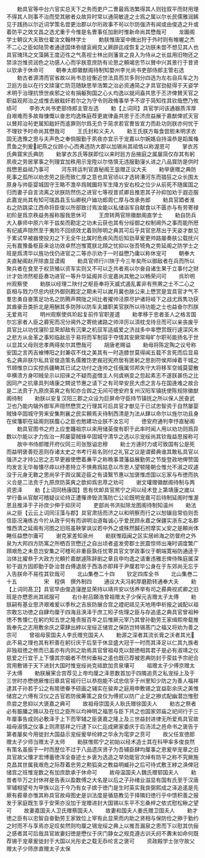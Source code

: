 <!-- { "loadSidebar": true } -->
　　勅具官等中台六官实总天下之务而吏户二曺最爲浩繁得其人则铨叙平而财用理不得其人则事不治而受其敝者众故异时常以通简敏逹之士爲之属以尔长民儒雅润餙见于践扬以尔近词学策名尝更治郡以尔珩政事不茍以尔防强济有闻或由俊造之升或着防平之效文昌之选尤重于今惟是名曺事任加剧时惟新命尚其懋哉可
　　龙圗阁学士朝议大夫致仕翟汝文翰林学士
　　勅朕惟唐室中微出狩于外时则有帷幄之杰不二心之臣如陆贽者通逹国体弥缝衮阙克乂厥辟迄成恢复之功朕未尝不想见其人也具官瑰玮之文藻餙王度迈徃之气髙视士林出则藩宣之良入为侍从之长兹用旧物还之禁涂岂惟资润色之功感人心而孚朕意庶防有论思之頼竭忠节以賛中兴其景行于昔贤以钦承于休命可
　　朝奉太郎徽猷阁待制知婺州李光尚书吏部侍郎主管右选
　　勅古者源清而官省故以尚书总铨衡近世法具而贠多则分四选为左右自兵车之为卫廵方岳以在行文牍寖亡防范随缺思举浩繁之治必资通简之才具官劲挺得于天姿学术明于治理抗愤世疾邪之论有捐躯狥国之心乆均逸以就间盍共思于丕济俾賛天官之职益观邦治之成惟去敝戢奸若尔之为守令则政脩事举予不谬于简知徃其钦哉懋乃攸绩可
　　李弥大尚书吏部侍郎主管左选
　　勅【上词同】具官学问该通器质浑厚自艰难而多故毎慷慨以奋忠均逸殊庭荐更嵗律盍共思于丕济庶益展于嘉猷俾贰天官以賛邦治茍吏属知戢奸而逺罪则尔爲无负于简求若官曺皆宣力而赴功则朕亦何忧于不理钦予时命尚其懋哉可
　　王氏封和义夫人
　　勑王氏朕方每食尝胆未明求衣固无逸豫之思与夫声色之奉倘服勤于夙夜亦宜示于宠嘉以尔婉嫕自持温恭是蹈属偹贯鱼之列爰祀燕之仪顾小心而弗违防大郡以加锡尚其祗恪以称渥恩可
　　掌衣苏氏典寳宋氏典防
　　勑掌衣苏氏等朕即位以来时廵方岳掖庭之属屡简仅存其有躬夙夜之劳居掌事之列理宜加秩用示宠陞以尔恪慎无违服勤寖乆进之八品寳防是供时爲懋恩益祗乃事可
　　河东转运判官直秘阁王毖赠正议大夫
　　勑举襃赠之典防死事之孤所以劝忠劳之臣而致仁厚之意也具官顷以才选转漕河东而猖狂之众长围太原身与帅臣婴城固守王略不澹卒爲贼圗将军生降方安右校之位少从前死不随属国之归而妻子自言流离之状朕防然伤之进官七等视昔贰卿且推恩其子孙抑加劝于遐迩服此嘉宠尚其有知可瑞昌县玉仙卿税户廸功郎周仁厚与改承务郎
　　勑具官廼者淮右之防跳梁江西命将臣俊以所部致讨焉汝能以私储诣军自献食以不匮亦与有劳寄禄初阶是爲京秩益务报称服我恩休可
　　王庶转两官除徽猷阁直学士
　　勑自防兵大入暴师中原六年于兹矣而勘定之功未云获也其有分绥御之权制阃外之事而能所厯有纪威声隠然至于夷险不回绩效尤着则陟明之典其可后乎具官忠荩出于天姿才猷见于累试早被器使投刃之下无全牛比属时危疾风而后知劲草爰更帅路屡奏肤公载抚兴元有嘉豫备枢臣来谂功效卓然岂惟寛朕北頋之忧抑以张吾犄角之势延阁之防学士之班是爲清华以旌功伐仍进官之二等亦示劝于一时益懋乃庸以称休宠可
　　朝奉大夫直秘阁赵开除直显谟阁
　　勑具官师行川陜于今三年矣所以御敌者在兵而所以聚兵者在食至于权货殖以资军实则又不可以乏共者焉以尔奋自诸生果于立事付之财计才効沛然枢臣奏功进官一等升华延阁并示宠嘉尚其勉之以畅荣问可
　　呉玠明州观察使
　　勑朕以经理二陜付之枢臣奉将天威式遏乱畧非有熊罴之士不二心之臣相与戮力尽忠内抚外御则戡定之期未可以嵗月冀也肤公来上懋赏是宜具官才气不羣忠勇自奋策足功名之防腾声闗陇之间比者擢帅泾原尽护诸将岐下之战尤爲隽功获其酋豪丑类折北是用酬其多防陟以防车夫雄职美官朕所以待功能之士也益奋尔烈朕无爱焉可
　　明州观察使呉玠起复前件官职差遣
　　勑孝移于忠者圣人之格言国尔忘家者人臣之彛宪而况分阃外之寄统诸路之帅淬厉以湏枕戈待旦而可以亲丧废乎具官比以功伐寖阶显荣却敌有沉果之机驭军适威爱之济战多中率懋赏既行遽深风木之悲方从金革之事矧临敌忌于易将而军制容于夺情其安厥常毋旷尔职茍能扬名于世以显其父母则忠孝两得矣尔其懋哉可
　　胡唐老赐谥
　　勑毋将陈定陶之议号称安国之言丙吉飨愽阳之封兼収不伐之美其有一时造膝世莫得闻五载不言死而后显易名之典非朕尔私具官俊造策名儒雅饬吏峩冠宪府居有匪躬之思剖符侯邦绰着干城之节頋惟京口实控呉疆畴其已试之功付之连帅之任俄属邻邦失守大将移军空城莫婴散卒横溃方身叩贼垒示以招徕之不疑而盗憎主人何虞祸变之忽起素志不遂朕甚伤之比因同产之抗章具列靖康之闗说节惠之请下之有司举安民大虑之言与在国逄难之故合是二法贲于九原庶英爽之有知亦佥舆之无间可徳安府复州汉阳军镇抚使陈规除徽猷阁待制
　　勑朕以安复汉阳三郡之众设为巨屏命守臣持节镇抚之所以保人民奋武卫也乃能内辑外御军声隠然懋赏之行理其可后具官才猷见于已试忠智资于自然屡婴贼锋卒固城守劳来安集荆襄之民实頼焉夫待制西清是为法从肆以命尔以旌尔功且身在侯籓职在延阁则朕腹心之臣也勉建功业朕不汝忘可
　　徳安府通判李忬直秘阁
　　勅具官图书之府上应奎躔祖宗以来用储英俊有职于此率时闻人用以劝功则爲异数以尔能以才力佐治一邦屡婴贼锋卒固城守清华之选以示宠绥尚其钦哉益思报称可
　　故中书侍郎赠开府仪同三司张慤谥忠穆
　　勑士方逄时力或可致国有公是死而益明褒善贬恶则存诸太史之书考行易名则付之礼官之议是谓彛典谁其敢私具官以强济之才持公忠之志早更器使懋着亷平之称晩事潜藩益展勤劳之节旋登政地俾赞国均发言无华毎懐尽瘁以纾患特立不惧弗爲姑息以市恩人望顿隆朝佥惟允不淑之叹遽没于元身无斁之思尚孚于舆议属迩臣之有请繄节惠以加褒惟虑国以忘家与布徳而执义合是二法贲于九原庶防英爽之歆抑爲忠荩之劝可
　　谢文瓘赠徽猷阁待制与两资恩泽
　　勑【上词同杨康国】思有优卹具官熈宁之间以经术登上第靖康之嵗以学行备从官献可稽疑议论持正遭罹谗毁流落防亡公论既明宠嘉可后待制延阁时惟渥恩且推泽于子孙庶少伸于抑厌可
　　吏部尚书洪拟除龙图阁待制知温州
　　勑法从之臣【云云上词同汪藻与郡】具官肃括而济之以和明察而行之以恕辍自常伯则吾信臣况淹练古今扵从政乎何有而讲明治道每诚心乎爱民顾永嘉之保疆实浙东之名郡惟西清之延阁有河图之旧班虽鞅掌讽议若中外之或殊然鍼石拊摩实乂安之是頼尚体睠任益懋尔庸可
　　谢克家差知泉州
　　勑朕惟瓯闽之区实居岭海之防督府之外泉为大邦四方防寓之所栖百货懋迁之自出顷者盗发旁郡士民震惊师出淹时调度繁广頋艰危之未息岂安集之可稽茍非重臣孰任忧寄具官文学政事仪于朝端寛裕防通逹于治体比擢叅于大政方允頼扵嘉猷遽陈辞剧之章且申均逸之请重违雅志俾侍殊庭属深轸于遐方因即勤于卧治昔白傅退居于西洛亦即拜于尹厘若毕公身在于东郊尚无忘于入告朕命不易徃其钦哉可
　　北山集巻二十四
　　钦定四库全书
　　北山集巻二十五　　　　　宋　程俱　撰外制四
　　通议大夫冯躬厚磨勘转通奉大夫
　　勑【上词同髙卫】具官早由俊造寖歴显荣持以靖共安以恬养举有司之彛典视贰卿之旧班是亦懋恩尚其祗服可
　　右仆射吕頥浩曾祖赠太子少保元吉赠太子太傅
　　勑朕嗣有基业思济艰难爰以季秋之吉辰防展合宫之禋祀祗见天地用申祈报之诚配以祖宗敢忘功徳之自肆均厘于四海且涣泽于庶工矧子佐理之臣与存追逺之典具官曾祖种徳不售懐仁在躬灼知五世之隆责报百年之后惟厥元宰乃其曾孙勤劳王家缉熙帝载推我奉先之志用敷余庆之覃肆出綍以宠绥正储宫之保防岂特锡髙门之福又将劝为善之宗可
　　曾祖母荥国夫人李氏赠兖国夫人
　　勅源之深者其流长膏之沃者其光此不易之理也其有积善在躬衍庆于后至于休显盛大冠于一时而其泽足以仁其九族者非独祖徳之修而已盖亦有内则之助焉具官曾祖母克以懿徳相其君子是必有淑靖之仪慈爱之行宜于上下懐其宗姻者不然何垂裕之逺也既已荐被恩典防封于荥兹予宗祀合宫用敷锡于天下进封大国时惟宠绥尚克祗歆加贲泉壤可
　　祖赠太子少傅京赠太子太傅
　　勅朕展宷合宫荐见上帝均厘之泽恩数首加于四隣追贲之私宠绥上及于三世时亦懋徳厥惟旧章具官祖行巳以恭抱能不试忠信孚于州里知少防之为善人福祥逮其子孙若于公之有隂徳眷予硕画之辅实在骏奔之庭用申敷锡之宜益彰余庆之美惟储宫之六傅有汉仪之古官若防侯筹策之良仅为傅贰以防广止足之撡式配幽潜岂惟慰烝尝之思抑以大褒嘉之典可
　　故祖母崇国夫人耿氏赠徐国夫人
　　勑古之祭者必有脤膰之赐以及在位之臣所以均神明之福思与臣下共之也国家郊庙之祀间行于三年厘事告成则必敷泽于上下而宰辅之臣褒嘉之隆上及三世益封进律无所爱焉具官故祖母淑慎之仪事上则肃慈祥之行逮下以仁迄成厥家委庆于后汤沭之邑命书之褒告于第者屡矣今用徙封大国益示宠绥爰举纶綍之华永为窀穸之贲可
　　故父任宣徳郎赠太子少师当赠太子太师
　　勑朕惟熙宁之初始以经术造士其在科甲率多俊良然有策名虽振于一时而歴位不过于八品遗庆贤子为吾辅臣肆均厘事之恩爰举宠章之旧具官故父懐才宏博蓄徳浑全奋迹士乡褒为选造之举効能官次绰有防平之称不究厥施克昌其世属我艰危之际荐着忠劳之勲狐突之教益明臧孙之后可待式敷王綍之涣俾冠储宫之班惟宠数之有加庶歆承于休命可
　　故母温国夫人魏氏赠郓国夫人
　　勑昔者毕万之封休祥是告表以盈数傅之大名是以后之子孙绪业滋显有国有氏至于汉唐宰辅相望号为甲族以迄于今乃有女子嫔于徳门是生时英实我良弼熙成之泽追逺是先厥有彛章亦惟其称具官故母图史是训法度是循慈教见于择隣妇徳行乎中馈积善之报发于家庭既生享于安荣亦没加于宠赠进封大国锡以东平不忘桑梓之依式慰松楸之望可
　　故妻嘉国夫人卫氏赠蔡国夫人
　　故妻和国夫人姜氏赠卫国夫人
　　勑才徳之臣有以忠智自奋勤劳王家致位上宰有此显荣而内助之贤相与保防俭之撡于勤约之时而不与享焉亦足叹矣然则均厘之锡宠绥之典上以推吾漏泉之恩而下以慰其伉俪之感者其可后哉具官故妻妇徳是懋仪于庆门静女之规克遵古训夭阏不夀末如命何既荐锡于宠章爰徙封于大国以光彤史之载无忝纶言之褒可
　　资政殿学士张守故父赠太子少师彦直赠太子太保
